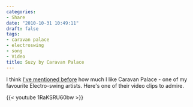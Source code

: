```yaml
---
categories:
- Share
date: "2010-10-31 10:49:11"
draft: false
tags:
- caravan palace
- electroswing
- song
- Video
title: Suzy by Caravan Palace
---
```


I think [I've mentioned before](//the.geekorium.com.au/listen-to-these-guys-then-buy-their-album/) how much I like Caravan Palace - one of my favourite Electro-swing artists. Here's one of their video clips to admire.

{{< youtube 1RaKSRU60bw >}}
